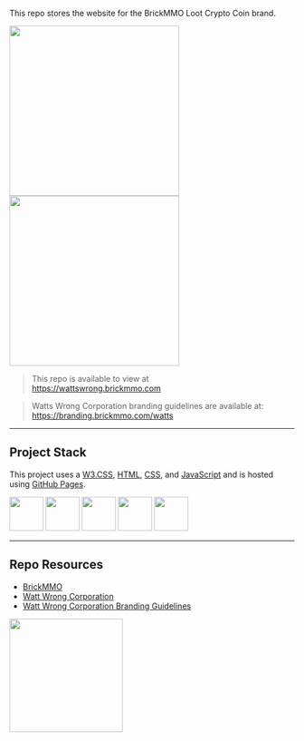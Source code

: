 

This repo stores the website for the BrickMMO Loot Crypto Coin brand. 

<img src="https://branding.brickmmo.com/watts/Watts_Wrong_Logo.jpg" width="300"> <img src="https://branding.brickmmo.com/watts/png/Watts_Wrong_Secondary_Logo.png" width="300">

> This repo is available to view at  
> https://wattswrong.brickmmo.com

> Watts Wrong Corporation branding guidelines are available at:  
> https://branding.brickmmo.com/watts

---

## Project Stack

This project uses a [W3.CSS](https://www.w3schools.com/), [HTML](https://developer.mozilla.org/en-US/docs/Web/HTML), [CSS](https://developer.mozilla.org/en-US/docs/Web/CSS), and [JavaScript](https://developer.mozilla.org/en-US/docs/Web/JavaScript) and is hosted using [GitHub Pages](https://pages.github.com/).

<img src="https://console.codeadam.ca/api/image/w3css" width="60"> <img src="https://console.codeadam.ca/api/image/html" width="60"> <img src="https://console.codeadam.ca/api/image/css" width="60"> <img src="https://console.codeadam.ca/api/image/javascript" width="60"> <img src="https://console.codeadam.ca/api/image/github" width="60">

---

## Repo Resources

* [BrickMMO](https://www.brickmmo.com/)
* [Watt Wrong Corporation](https://wattswrong.brickmmo.com/)
* [Watt Wrong Corporation Branding Guidelines](https://branding.brickmmo.com/watts)

<a href="https://brickmmo.com">
<img src="https://cdn.brickmmo.com/images@1.0.0/brickmmo-logo-coloured-horizontal.png" width="200">
</a>
